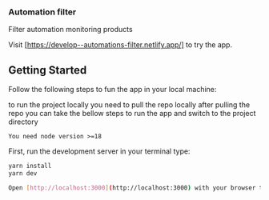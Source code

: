 
### Automation filter

Filter automation monitoring products

Visit [https://develop--automations-filter.netlify.app/] to try the app.

## Getting Started

Follow the following steps to fun the app in your local machine:

to run the project locally you need to pull the repo locally 
after pulling the repo you can take the bellow steps to run the app and switch to the project directory

``` You need node version >=18 ```

First, run the development server in your terminal type:

```bash
yarn install
yarn dev

Open [http://localhost:3000](http://localhost:3000) with your browser to see the result.

